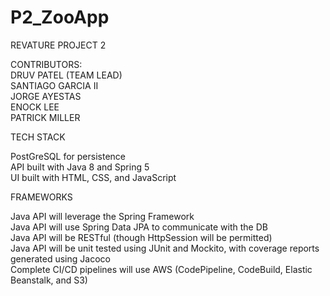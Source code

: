 # P2_ZooApp

REVATURE PROJECT 2 

CONTRIBUTORS:<BR>
DRUV PATEL (TEAM LEAD)<BR>
SANTIAGO GARCIA II <BR>
JORGE AYESTAS<BR>
ENOCK LEE<BR>
PATRICK MILLER<BR>

TECH STACK

PostGreSQL for persistence<BR>
API built with Java 8 and Spring 5<BR>
UI built with HTML, CSS, and JavaScript<BR>
  
FRAMEWORKS<BR>

Java API will leverage the Spring Framework<BR>
Java API will use Spring Data JPA to communicate with the DB<BR>
Java API will be RESTful (though HttpSession will be permitted)<BR>
Java API will be unit tested using JUnit and Mockito, with coverage reports generated using Jacoco<BR>
Complete CI/CD pipelines will use AWS (CodePipeline, CodeBuild, Elastic Beanstalk, and S3)<BR>
